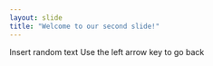 ```yaml
---
layout: slide
title: "Welcome to our second slide!"
---
```

Insert random text
Use the left arrow key to go back
